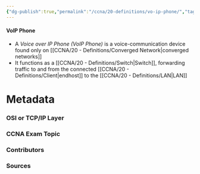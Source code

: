 ```yaml
---
{"dg-publish":true,"permalink":"/ccna/20-definitions/vo-ip-phone/","tags":["defs_ccna"],"created":"2023-11-13T08:32:11.000-08:00","updated":"2023-11-13T08:36:13.000-08:00"}
---
```


#### VoIP Phone
- A *Voice over IP Phone (VoIP Phone)* is a voice-communication device found only on [[CCNA/20 - Definitions/Converged Network\|converged networks]]
- It functions as a [[CCNA/20 - Definitions/Switch\|Switch]], forwarding traffic to and from the connected [[CCNA/20 - Definitions/Client\|endhost]] to the [[CCNA/20 - Definitions/LAN\|LAN]]







# Metadata
### OSI or TCP/IP Layer

### CCNA Exam Topic

### Contributors

### Sources

